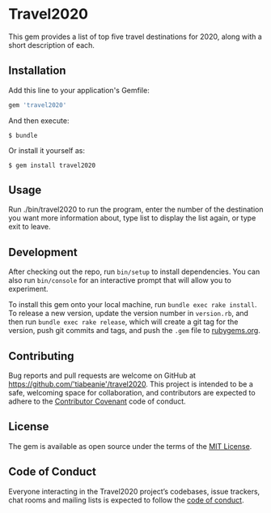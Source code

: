 # Travel2020

This gem provides a list of top five travel destinations for 2020, along with a short description of each.

## Installation

Add this line to your application's Gemfile:

```ruby
gem 'travel2020'
```

And then execute:

    $ bundle

Or install it yourself as:

    $ gem install travel2020

## Usage

Run ./bin/travel2020 to run the program, enter the number of the destination you want more information about, type list to display the list again, or type exit to leave. 

## Development

After checking out the repo, run `bin/setup` to install dependencies. You can also run `bin/console` for an interactive prompt that will allow you to experiment.

To install this gem onto your local machine, run `bundle exec rake install`. To release a new version, update the version number in `version.rb`, and then run `bundle exec rake release`, which will create a git tag for the version, push git commits and tags, and push the `.gem` file to [rubygems.org](https://rubygems.org).

## Contributing

Bug reports and pull requests are welcome on GitHub at https://github.com/'tiabeanie'/travel2020. This project is intended to be a safe, welcoming space for collaboration, and contributors are expected to adhere to the [Contributor Covenant](http://contributor-covenant.org) code of conduct.

## License

The gem is available as open source under the terms of the [MIT License](https://opensource.org/licenses/MIT).

## Code of Conduct

Everyone interacting in the Travel2020 project’s codebases, issue trackers, chat rooms and mailing lists is expected to follow the [code of conduct](https://github.com/'tiabeanie'/travel2020/blob/master/CODE_OF_CONDUCT.md).
